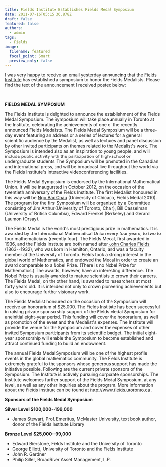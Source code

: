 ```yaml
---
title: Fields Institute Establishes Fields Medal Symposium
date: 2011-07-16T05:15:36.878Z
draft: false
featured: false
authors:
  - admin
tags:
  - Fields
image:
  filename: featured
  focal_point: Smart
  preview_only: false
---
```




I was very happy to receive an email yesterday announcing that the <a href="http://www.fields.utoronto.ca/">Fields Institute</a> has established a symposium to honor the Fields Medalists. Please find the text of the announcement I received posted below:

&nbsp;

<strong>FIELDS MEDAL SYMPOSIUM</strong>

The Fields Institute is delighted to announce the establishment of the Fields Medal Symposium. The Symposium will take place annually in Toronto at the Institute, celebrating the achievements of one of the recently announced Fields Medalists. The Fields Medal Symposium will be a three-day event featuring an address or a series of lectures for a general scientific audience by the Medalist, as well as lectures and panel discussion by  other invited participants on themes related to the Medalist's work. The Symposium is intended also as an inspiration to young people, and will include public activity with the participation of high-school or undergraduate students. The Symposium will be promoted in the Canadian and international press, and will be broadcast live throughout the world via the Fields Institute's interactive videoconferencing facilities.

The Fields Medal Symposium is endorsed by the International Mathematical Union. It will be inaugurated in October 2012, on the occasion of the twentieth anniversary of the Fields Institute. The first Medalist honoured in this way will be <a href="http://en.wikipedia.org/wiki/Ng%C3%B4_B%E1%BA%A3o_Ch%C3%A2u">Ngo Bao Chau</a> (University of Chicago, Fields Medal 2010). The program for the first Symposium will be organized by a Committee consisting of Jim Arthur (University of Toronto, Chair), Bill Casselman (University of British Columbia), Edward Frenkel (Berkeley) and Gerard Laumon (Orsay).

The Fields Medal is the world's most prestigious prize in mathematics. It is awarded by the International Mathematical Union every four years, to two to four mathematicians (recently four). The Fields Medal, first awarded in 1936, and the Fields Institute are both named after<a href="http://en.wikipedia.org/wiki/John_Charles_Fields"> John Charles Fields</a> (1863--1932), who was born in Hamilton, Ontario, and was a faculty member at the University of Toronto. Fields took a strong interest in the global world of Mathematics, and endowed the Medal in order to create an award comparable to a Nobel Prize. (There is no Nobel Prize for Mathematics.) The awards, however, have an interesting difference. The Nobel Prize is usually awarded to mature scientists to crown their careers. The Fields Medal, on the other hand, is awarded to researchers at most forty years old. It is intended not only to crown pioneering achievements but also to encourage further visionary work.

The Fields Medalist honoured on the occasion of the Symposium will receive an honorarium of $25,000. The Fields Institute has been successful in raising private sponsorship support of the Fields Medal Symposium for aneinitial eight-year period. This funding will cover the honorarium, as well as promotion of the event and the Medalist's expenses. The Institute will provide the venue for the Symposium and cover the expenses of other invited Symposium participants from its scientific budget. The initial eight-year sponsorship will enable the Symposium to become established and attract continued funding to build an endowment.

The annual Fields Medal Symposium will be one of the highest profile events in the global mathematics community. The Fields Institute is extremely grateful to the sponsors whose generous support has made the initiative possible. Following are the current private sponsors of the Symposium. The Institute is actively pursuing corporate sponsorships. The Institute welcomes further support of the Fields Medal Symposium, at any level, as well as any other inquiries about the program. More information about the Fields Institute can be found at <a href="http://www.fields.utoronto.ca/" target="_blank">http://www.fields.utoronto.ca</a> .

<strong>Sponsors of the Fields Medal Symposium</strong>

<strong>Silver Level $100,000--199,000</strong>
<ul>
	<li> James Stewart, Prof. Emeritus, McMaster University, text book author, donor of the Fields Institute Library</li>
</ul>
<strong>Bronze Level $25,000--99,000</strong>
<ul>
	<li> Edward Bierstone, Fields Institute and the University of Toronto</li>
	<li> George Elliott, University of Toronto and the Fields Institute</li>
	<li> John R. Gardner</li>
	<li> Philip Siller, BroadRiver Asset Management, L.P.</li>
</ul>